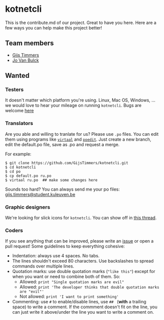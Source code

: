 # kotnetcli

This is the contribute.md of our project. Great to have you here. Here are a
few ways you can help make this project better!

## Team members
- [Gijs Timmers](https://github.com/GijsTimmers)
- [Jo Van Bulck](https://github.com/jovanbulck)

## Wanted
### Testers
It doesn't matter which platform you're using. Linux, Mac OS, Windows, ...
we would love to hear your mileage on running `kotnetcli`. Bugs are welcome
[here](https://github.com/GijsTimmers/kotnetcli/issues)

### Translators
Are you able and willing to tranlate for us? Please use `.po` files. You can
edit them using programs like [`virtaal`](http://virtaal.translatehouse.org/)
and [`poedit`](https://poedit.net/). Just create a new branch, edit the
default.po file, save as <yourlanguageabbreviation>.po and request a merge.

For example:

```
$ git clone https://github.com/GijsTimmers/kotnetcli.git
$ cd kotnetcli
$ cd po
$ cp default.po ru.po
$ virtaal ru.po  ## make some changes here
```
Sounds too hard? You can always send me your po files:
gijs.timmers@student.kuleuven.be

### Graphic designers
We're looking for slick icons for `kotnetcli`. You can show off in
[this thread](https://github.com/GijsTimmers/kotnetcli/issues/74).

### Coders
If you see anything that can be improved, please write an
[issue](https://github.com/GijsTimmers/kotnetcli/issues) or open a pull 
request! Some guidelines to keep everything cohesive:
- Indentation: always use 4 spaces. No tabs.
- The lines shouldn't exceed 80 characters. Use backslashes to spread commands
over multiple lines.
- Quotation marks: use double quotation marks (`"like this"`) except for
  when you want or need to combine both of them. So:
  - Allowed: `print "Single quotation marks are evil"`
  - Allowed: `print 'The developer thinks that double
   quotation marks are "evil"'`
  - Not allowed: `print 'I want to print something'`
- Commenting: use `#` to enable/disable lines, use `## `
(__with__ a trailing space) to write a comment. If the commment doesn't fit on
the line, you can just write it above/under the line you want to write a comment
on.
